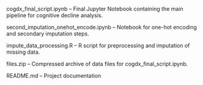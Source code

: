 cogdx_final_script.ipynb – Final Jupyter Notebook containing the main pipeline for cognitive decline analysis.

second_imputation_onehot_encode.ipynb – Notebook for one-hot encoding and secondary imputation steps.

impute_data_processing.R – R script for preprocessing and imputation of missing data.

files.zip – Compressed archive of data files for cogdx_final_script.ipynb.

README.md – Project documentation
